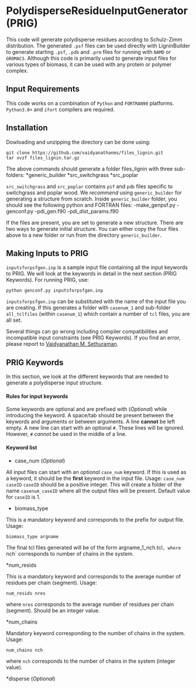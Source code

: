 # PolydisperseResidueInputGenerator (PRIG)

This code will generate polydisperse residues according to Schulz-Zimm
distribution. The generated `.psf` files can be used directly with
LigninBuilder to generate starting `.psf`, `.pdb` and `.prm` files for
running with `NAMD` or `GROMACS`. Although this code is primarily used
to generate input files for various types of biomass, it can be used
with any protein or polymer complex. 

## Input Requirements

This code works on a combination of `Python` and `FORTRAN90`
platforms. `Python3.0+` and `ifort` compilers are required.

## Installation

Dowloading and unzipping the directory can be done using:
```
git clone https://github.com/vaidyanathanms/files_lignin.git
tar xvzf files_lignin.tar.gz
```

The above commands should generate a folder files_lignin with three
sub-folders:
*generic_builder
*src_switchgrass
*src_poplar

`src_switchgrass` and `src_poplar` contains `psf` and `pdb` files
specific to switchgrass and poplar wood. We *recommend* using
`generic_builder` for generating a structure from scratch. Inside
`generic_builder` folder, you should see the following python and
FORTRAN files:
-make_genpsf.py
-genconf.py
-pdi_gen.f90
-pdi_dist_params.f90

If the files are present, you are set to generate a new structure.
There are two ways to generate initial structure. You can either copy
the four files above to a new folder or run from the directory
`generic_builder`. 

## Making Inputs to PRIG

`inputsforpsfgen.inp` is a sample input file containing all the input
keywords to PRIG. We will look at the keywords in detail in the next
section (PRIG Keywords). For running PRIG, use:

```python genconf.py inputsforpsfgen.inp```

`inputsforpsfgen.inp` can be substituted with the name of the input
file you are creating. If this generates a folder with `casenum_1` and
sub-folder `all_tclfiles` (within `casenum_1`) which contain a number
of `tcl` files, you are all set. 

Several things can go wrong including compiler compatibilities and
incompatible input constraints (see PRIG Keywords). If you find an
error, please report to [Vaidyanathan M. Sethuraman](v0e@ornl.gov).

## PRIG Keywords

In this section, we look at the different keywords that are needed to
generate a polydisperse input structure. 

#### Rules for input keywords
Some keywords are optional and are prefixed with (*Optional*) while
introducing the keyword. A space/tab should be present between the
keywords and arguments or between arguments. A line **cannot** be left
empty. A new line can start with an optional `#`. These lines will be
ignored. However, `#` *cannot* be used in the middle of a line.

#### Keyword list

* case_num (*Optional*)

All input files can start with an *optional* `case_num` keyword. If
this is used as a keyword, it should be the **first** keyword in the
input file. Usage:
```case_num caseID```
`caseID` should be a positive integer. This will create a folder of the
name `casenum_caseID` where all the output files will be
present. Default value for `caseID` is 1.

* biomass_type

This is a mandatory keyword and corresponds to the prefix for output
file. Usage: 

```biomass_type argname```

The final tcl files generated will be of the form argname_1_nch.tcl`,
where `nch` corresponds to number of chains in the system.


*num_resids

This is a mandatory keyword and corresponds to the average number of
residues per chain (segment). Usage:

```num_resids nres```

where `nres` corresponds to the average number of residues per chain
(segment). Should be an integer value.

*num_chains

Mandatory keyword corresponding to the number of chains in the
system. Usage:

```num_chains nch```

where `nch` corresponds to the number of chains in the system (integer
value). 

*disperse (*Optional*)




